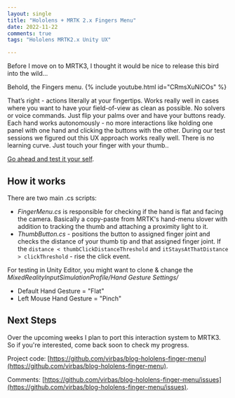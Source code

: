 ```yaml
---
layout: single
title: "Hololens + MRTK 2.x Fingers Menu"
date: 2022-11-22
comments: true
tags: "Hololens MRTK2.x Unity UX"

---
```


Before I move on to MRTK3, I thought it would be nice to release this bird into the wild...

Behold, the Fingers menu.
{% include youtube.html id="CRmsXuNiCOs" %}


That’s right - actions literally at your fingertips. Works really well in cases where you want to have your field-of-view as clean as possible. No solvers or voice commands. Just flip your palms over and have your buttons ready. Each hand works autonomously - no more interactions like holding one panel with one hand and clicking the buttons with the other. During our test sessions we figured out this UX approach works really well. There is no learning curve. Just touch your finger with your thumb..

[Go ahead and test it your self](https://github.com/virbas/blog-hololens-finger-menu).



## How it works
There are two main .cs scripts:
- *FingerMenu.cs* is responsible for checking if the hand is flat and facing the camera. Basically a copy-paste from MRTK's hand-menu slover with addition to tracking the thumb and attaching a proximity light to it.
- *ThumbButton.cs* - positions the button to assigned finger joint and checks the distance of your thumb tip and that assigned finger joint. If the `distance < thumbClickDistanceThreshold` and `itStaysAtThatDistance > clickThreshold`  - rise the click event.

For testing in Unity Editor, you might want to clone & change the *MixedRealityInputSimulationProfile/Hand Gesture Settings/*
- Default Hand Gesture = "Flat"
- Left Mouse Hand Gesture = "Pinch" 

## Next Steps
Over the upcoming weeks I plan to port this interaction system to MRTK3. So if you're interested, come back soon to check my progress.

Project code: [https://github.com/virbas/blog-hololens-finger-menu](https://github.com/virbas/blog-hololens-finger-menu).

Comments: [https://github.com/virbas/blog-hololens-finger-menu/issues](https://github.com/virbas/blog-hololens-finger-menu/issues).
